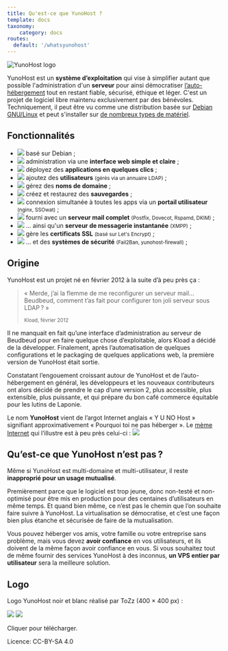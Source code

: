 ```yaml
---
title: Qu'est-ce que YunoHost ?
template: docs
taxonomy:
    category: docs
routes:
  default: '/whatsyunohost'
---
```


![YunoHost logo](image://YunoHost_logo_vertical.png?resize=400&id=ynhlogo)

YunoHost est un **système d’exploitation** qui vise à simplifier autant que possible l'administration d'un **serveur** pour ainsi démocratiser [l’auto-hébergement](/selfhosting) tout en restant fiable, sécurisé, éthique et léger. C'est un projet de logiciel libre maintenu exclusivement par des bénévoles. Techniquement, il peut être vu comme une distribution basée sur [Debian GNU/Linux](https://debian.org) et peut s'installer sur [de nombreux types de matériel](/install).

## Fonctionnalités

- ![](image://icon-debian.png?resize=32&classes=inline) basé sur Debian ;
- ![](image://icon-tools.png?resize=32&classes=inline) administration via une **interface web simple et claire** ;
- ![](image://icon-package.png?resize=32&classes=inline) déployez des **applications en quelques clics** ;
- ![](image://icon-users.png?resize=32&classes=inline) ajoutez des **utilisateurs** <small>(gérés via un annuaire LDAP)</small> ;
- ![](image://icon-globe.png?resize=32&classes=inline) gérez des **noms de domaine** ;
- ![](image://icon-medic.png?resize=32&classes=inline) créez et restaurez des **sauvegardes** ;
- ![](image://icon-door.png?resize=32&classes=inline) connexion simultanée à toutes les apps via un **portail utilisateur** <small>(nginx, SSOwat)</small> ;
- ![](image://icon-mail.png?resize=32&classes=inline) fourni avec un **serveur mail complet** <small>(Postfix, Dovecot, Rspamd, DKIM)</small> ;
- ![](image://icon-messaging.png?resize=32&classes=inline) ... ainsi qu'un **serveur de messagerie instantanée** <small>(XMPP)</small> ;
- ![](image://icon-lock.png?resize=32&classes=inline) gère les **certificats SSL** <small>(basé sur Let's Encrypt)</small> ;
- ![](image://icon-shield.png?resize=32&classes=inline) ... et des **systèmes de sécurité** <small>(Fail2Ban, yunohost-firewall)</small> ;

## Origine

YunoHost est un projet né en février 2012 à la suite d’à peu près ça :

 <blockquote><p>« Merde, j’ai la flemme de me reconfigurer un serveur mail... Beudbeud, comment t’as fait pour configurer ton joli serveur sous LDAP ? »</p>
<small>Kload, février 2012</small></blockquote>

Il ne manquait en fait qu’une interface d’administration au serveur de Beudbeud pour en faire quelque chose d’exploitable, alors Kload a décidé de la développer. Finalement, après l’automatisation de quelques configurations et le packaging de quelques applications web, la première version de YunoHost était sortie.

Constatant l’engouement croissant autour de YunoHost et de l’auto-hébergement en général, les développeurs et les nouveaux contributeurs ont alors décidé de prendre le cap d’une version 2, plus accessible, plus extensible, plus puissante, et qui prépare du bon café commerce équitable pour les lutins de Laponie.

Le nom **YunoHost** vient de l’argot Internet anglais « Y U NO Host » signifiant approximativement « Pourquoi toi ne pas héberger ». Le [mème Internet](http://fr.wikipedia.org/wiki/M%C3%A8me_Internet) qui l’illustre est à peu près celui-ci :
![](image://dude_yunohost.jpg)

## Qu’est-ce que YunoHost n’est pas ?

Même si YunoHost est multi-domaine et multi-utilisateur, il reste **inapproprié pour un usage mutualisé**.

Premièrement parce que le logiciel est trop jeune, donc non-testé et non-optimisé pour être mis en production pour des centaines d’utilisateurs en même temps. Et quand bien même, ce n’est pas le chemin que l’on souhaite faire suivre à YunoHost. La virtualisation se démocratise, et c’est une façon bien plus étanche et sécurisée de faire de la mutualisation.

Vous pouvez héberger vos amis, votre famille ou votre entreprise sans problème, mais vous devez **avoir confiance** en vos utilisateurs, et ils doivent de la même façon avoir confiance en vous. Si vous souhaitez tout de même fournir des services YunoHost à des inconnus, **un VPS entier par utilisateur** sera la meilleure solution.

## Logo

Logo YunoHost noir et blanc réalisé par ToZz (400 × 400 px) :

[![](image://ynh_logo_black_300dpi.png?resize=220)](image://ynh_logo_black_300dpi.png)
[![](image://ynh_logo_white_300dpi.png?resize=220)](image://ynh_logo_white_300dpi.png)

Cliquer pour télécharger.

Licence: CC-BY-SA 4.0
